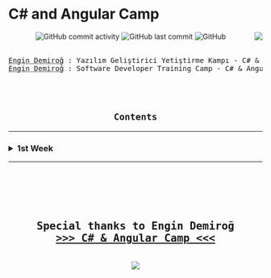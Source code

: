 <h1> C# and Angular Camp </h1>
<div align="center" width="100%">

<img alt="GitHub commit activity" src="https://img.shields.io/github/commit-activity/w/oncado86/JavaAndReactCamp?label=Commit%20Activity&style=plastic">
<img alt="GitHub last commit" src="https://img.shields.io/github/last-commit/oncado86/JavaAndReactCamp?label=Last%20Commit&style=plastic">
<img alt="GitHub" src="https://img.shields.io/github/license/oncado86/JavaAndReactCamp?label=License&style=plastic">
<img align="right" src="https://visitor-badge.laobi.icu/badge?page_id=oncado86.JavaAndReactCamp&right_color=lightgrey&format=true&left_text=My%20Page%20Visitors">
<br>
<br>
<pre>
<abbr title="Eğitmen">Engin Demiroğ</abbr> : Yazılım Geliştirici Yetiştirme Kampı - C# & Angular
<abbr title="Instructor">Engin Demiroğ</abbr> : Software Developer Training Camp - C# & Angular
</pre>
<br>
<br>
<h2><code>Contents</code></h2>
<hr>

<h3>
<div align="left">
<!--Week1-->
    <details>
    <summary> 1st Week</summary>
    <ul>
        <li>
            <details>
            <summary> Education</summary>
                <ul>
                    <li>
                        <a href="https://github.com/oncado86/CSharpAndAngularCamp/tree/CSharpAndAngularCamp/Day1/Education" target="_blank">Intro</a>
                    </li>
                </ul>
            </details>
        </li>
    </ul>
    </details>
    <!--Week2-->

</h3>
</div>

<hr>
<br>
<br>
<div align="center">
<pre>
<h2>
Special thanks to Engin Demiroğ
<b><a href="https://www.youtube.com/watch?v=S_A_VVSQdpU&list=PLqG356ExoxZVN7rC0KmMo0lvECK97VRZg" target="_blank">>>> C# & Angular Camp <<<</a></b>
</h2>
<img src="https://user-images.githubusercontent.com/77399565/197413531-ee7b13dd-adfa-477f-82bc-f64e5cdda8d9.jpeg" class="rounded"/>
</pre>
</div>
